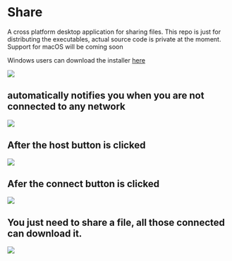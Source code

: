 # Share

A cross platform desktop application for sharing files.
This repo is just for distributing the executables, actual source code is private at the moment. Support for macOS will be coming soon

Windows users can download the installer [here](https://github.com/king-alpha/share-dist/releases/download/v1.0.1/share-Setup-1.0.1.exe)

<img src="https://i.imgur.com/FnETFbC.png"/>

## automatically notifies you when you are not connected to any network

<img src="https://i.imgur.com/SdCSIiD.png"/>

## After the host button is clicked

<img src="https://i.imgur.com/Ak91sB0.png"/>

## Afer the connect button is clicked

<img src="https://i.imgur.com/UXtZm27.png"/>

## You just need to share a file, all those connected can download it.

<img src="https://i.imgur.com/JvvWgCL.png"/>
